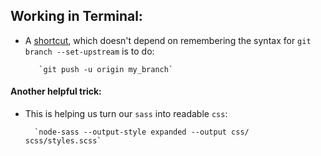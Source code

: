 ## Working in Terminal:

* A [shortcut](http://stackoverflow.com/questions/6089294/why-do-i-need-to-do-set-upstream-all-the-time), which doesn't depend on remembering the syntax for `git branch --set-upstream` is to do:

         `git push -u origin my_branch`

#### Another helpful trick:

* This is helping us turn our `sass` into readable `css`:

        `node-sass --output-style expanded --output css/ scss/styles.scss`

